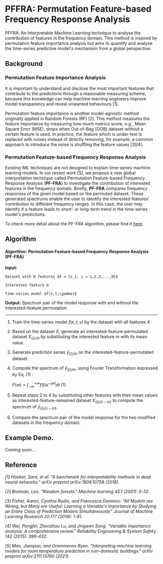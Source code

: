 # PFFRA: Permutation Feature-based Frequency Response Analysis
PFFRA: An Interpretable Machine Learning technique to analyse the contribution of features in the frequency domain. This method is inspired by permutation feature importance analysis but aims to quantify and analyse the time-series predictive model's mechanism from a global perspective.

## Background

### Permutation Feature Importance Analysis

It is important to understand and disclose the most important features that contribute to the predictions through a reasonable measuring scheme, because this knowledge can help machine learning engineers improve model transparency and reveal unwanted behaviours [1].

Permutation feature importance is another model-agnostic method originally applied in Random Forests (RF) [2]. This method measures the feature importance by measuring how much metrics score, e.g., Mean Square Error (MSE), drops when Out-of-Bag (OOB) dataset without a certain feature is used. In practice, the feature which is under-test is replaced with noises instead of directly removing, for example, a common approach to introduce the noise is shuffling the feature values [3][4].

### Permutation Feature-based Frequency Response Analysis

Existing IML techniques are not designed to explain time-series machine learning models. In our recent work [5], we propose a new global interpretation technique called Permutation Feature-based Frequency Response Analysis (**PF-FRA**) to investigate the contribution of interested features in the frequency domain. Briefly, **PF-FRA** compares frequency responses of the given model based on the permuted dataset. These generated spectrums enable the user to identify the interested features' contribution to different frequency ranges. In this case, the user may identify if a feature leads to short- or long-term trend in the time-series model's predictions.

To check more detail about the PF-FRA algorithm, please find it [here](https://arxiv.org/abs/2111.13760).

## Algorithm

#### Algorithm: Permutation Feature-based Frequency Response Analysis (PF-FRA)

**Input:** 

    Dataset with N features $X = {x_i; i = 1,2,3,...,N}$
    
    Interested feature m  
    
    Time-series model $f(x,t;\gamma)$

**Output:** Spectrum pair of the model response with and without the interested-feature permutation

---

1. Train the time-series model $f(x,t;\gamma)$ by the dataset with all features $X$.
2. Based on the dataset X, generate an interested-feature-permutated dataset ${X_{\{ i\} /m}}$ by substituting the interested feature m with its mean value.
3. Generate prediction series ${{\hat y}_{\{ i\} /m}}$ on the interested-feature-permutated dataset.
4. Compute the spectrum of ${{\hat y}_{\{ i\} /m}}$, using Fourier Transformation expressed by Eq. (1) :

    $F(w) = \int_{-\infty}^{+\infty} f(t)e^{-jwt} dt$    (1)
    
5. Repeat steps 2 to 4 by substituting other features with their mean values as interested-feature-remained dataset ${X_{\{ i\} /\{i-m\}}}$ to compute the spectrum of ${{\hat y}_{\{ i\} /\{i-m\}}}$.
6. Compare the spectrum pair of the model response for the two modified datasets in the frequency domain.

## Example Demo.

Coming soon...

## Reference

*[1] Hooker, Sara, et al. "A benchmark for interpretability methods in deep neural networks." arXiv preprint arXiv:1806.10758 (2018).*

*[2] Breiman, Leo. "Random forests." Machine learning 45.1 (2001): 5-32.*

*[3] Fisher, Aaron, Cynthia Rudin, and Francesca Dominici. "All Models are Wrong, but Many are Useful: Learning a Variable's Importance by Studying an Entire Class of Prediction Models
Simultaneously." Journal of Machine Learning Research 20.177 (2019): 1-81.*

*[4] Wei, Pengfei, Zhenzhou Lu, and Jingwen Song. "Variable importance analysis: A comprehensive review." Reliability Engineering & System Safety 142 (2015): 399-432.*

*[5] Mao, Jianqiao, and Grammenos Ryan. "Interpreting machine learning models for room temperature prediction in non-domestic buildings." arXiv preprint arXiv:2111.13760 (2021).*
